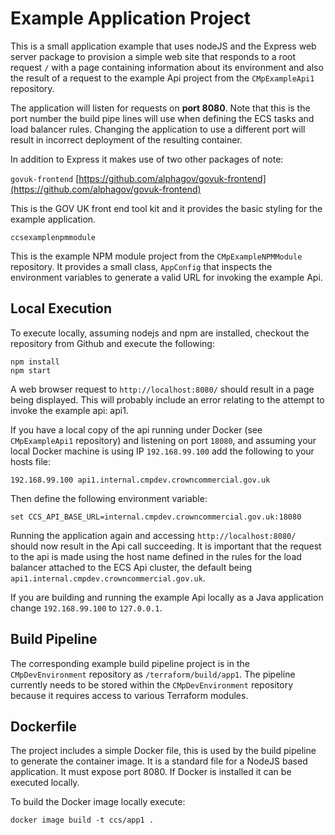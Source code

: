 # Example Application Project #

This is a small application example that uses nodeJS and the Express web server package to provision a simple web site that responds to a root request `/` with a page containing information about its environment and also the result of a request to the example Api project from the `CMpExampleApi1` repository.

The application will listen for requests on **port 8080**. Note that this is the port number the build pipe lines will use when defining the ECS tasks and load balancer rules. Changing the application to use a different port will result in incorrect deployment of the resulting container.

In addition to Express it makes use of two other packages of note:

`govuk-frontend` [https://github.com/alphagov/govuk-frontend](https://github.com/alphagov/govuk-frontend)

This is the GOV UK front end tool kit and it provides the basic styling for the example application.

`ccsexamplenpmmodule`

This is the example NPM module project from the `CMpExampleNPMModule` repository. It provides a small class, `AppConfig` that inspects the environment variables to generate a valid URL for invoking the example Api.

## Local Execution ##
To execute locally, assuming nodejs and npm are installed, checkout the repository from Github and execute the following:

```
npm install
npm start
```

A web browser request to `http://localhost:8080/` should result in a page being displayed. This will probably include an error relating to the attempt to invoke the example api: api1.

If you have a local copy of the api running under Docker (see `CMpExampleApi1` repository) and listening on port `18080`, and assuming your local Docker machine is using IP `192.168.99.100` add the following to your hosts file:

`192.168.99.100 api1.internal.cmpdev.crowncommercial.gov.uk`

Then define the following environment variable:

`set CCS_API_BASE_URL=internal.cmpdev.crowncommercial.gov.uk:18080`

Running the application again and accessing `http://localhost:8080/` should now result in the Api call succeeding. It is important that the request to the api is made using the host name defined in the rules for the load balancer attached to the ECS Api cluster, the default being `api1.internal.cmpdev.crowncommercial.gov.uk`.

If you are building and running the example Api locally as a Java application change `192.168.99.100` to `127.0.0.1`.

## Build Pipeline ##
The corresponding example build pipeline project is in the `CMpDevEnvironment` repository as `/terraform/build/app1`. The pipeline currently needs to be stored within the `CMpDevEnvironment` repository because it requires access to various Terraform modules.

## Dockerfile ##
The project includes a simple Docker file, this is used by the build pipeline to generate the container image. It is a standard file for a NodeJS based application. It must expose port 8080. If Docker is installed it can be executed locally.

To build the Docker image locally execute:

`docker image build -t ccs/app1 .`



 
